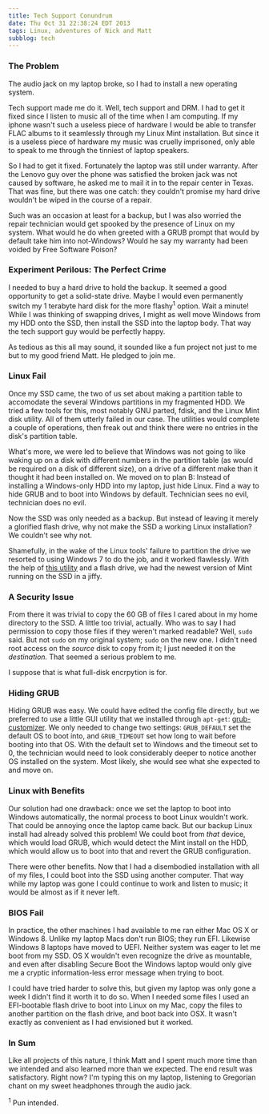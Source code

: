 ```yaml
---
title: Tech Support Conundrum
date: Thu Oct 31 22:38:24 EDT 2013
tags: Linux, adventures of Nick and Matt
subblog: tech
---
```


### The Problem

The audio jack on my laptop broke, so I had to install a new operating system.

Tech support made me do it. Well, tech support and DRM. I had to get it fixed since I listen to music all of the time when I am computing. If my iphone wasn't such a useless piece of hardware I would be able to transfer FLAC albums to it seamlessly through my Linux Mint installation. But since it is a useless piece of hardware my music was cruelly imprisoned, only able to speak to me through the tinniest of laptop speakers.

So I had to get it fixed. Fortunately the laptop was still under warranty. After the Lenovo guy over the phone was satisfied the broken jack was not caused by software, he asked me to mail it in to the repair center in Texas. That was fine, but there was one catch: they couldn't promise my hard drive wouldn't be wiped in the course of a repair.

Such was an occasion at least for a backup, but I was also worried the repair technician would get spooked by the presence of Linux on my system. What would he do when greeted with a GRUB prompt that would by default take him into not-Windows? Would he say my warranty had been voided by Free Software Poison?

<!-- MORE -->

### Experiment Perilous: The Perfect Crime

I needed to buy a hard drive to hold the backup. It seemed a good opportunity to get a solid-state drive. Maybe I would even permanently switch my 1 terabyte hard disk for the more flashy<sup>1</sup> option. Wait a minute! While I was thinking of swapping drives, I might as well move Windows from my HDD onto the SSD, then install the SSD into the laptop body. That way the tech support guy would be perfectly happy.

As tedious as this all may sound, it sounded like a fun project not just to me but to my good friend Matt. He pledged to join me.

### Linux Fail

Once my SSD came, the two of us set about making a partition table to accomodate the several Windows partitions in my fragmented HDD. We tried a few tools for this, most notably GNU parted, fdisk, and the Linux Mint disk utility. All of them utterly failed in our case. The utilities would complete a couple of operations, then freak out and think there were no entries in the disk's partition table.

What's more, we were led to believe that Windows was not going to like waking up on a disk with different numbers in the partition table (as would be required on a disk of different size), on a drive of a different make than it thought it had been installed on. We moved on to plan B: Instead of installing a Windows-only HDD into my laptop, just hide Linux. Find a way to hide GRUB and to boot into Windows by default. Technician sees no evil, technician does no evil.

Now the SSD was only needed as a backup. But instead of leaving it merely a glorified flash drive, why not make the SSD a working Linux installation? We couldn't see why not.

Shamefully, in the wake of the Linux tools' failure to partition the drive we resorted to using Windows 7 to do the job, and it worked flawlessly. With the help of [this utility](http://www.linuxliveusb.com/) and a flash drive, we had the newest version of Mint running on the SSD in a jiffy.

### A Security Issue

From there it was trivial to copy the 60 GB of files I cared about in my home directory to the SSD. A little too trivial, actually. Who was to say I had permission to copy those files if they weren't marked readable? Well, `sudo` said. But not `sudo` on my original system; `sudo` on the new one. I didn't need root access on the *source* disk to copy from it; I just needed it on the *destination.* That seemed a serious problem to me.

I suppose that is what full-disk encrpytion is for.

### Hiding GRUB

Hiding GRUB was easy. We could have edited the config file directly, but we preferred to use a little GUI utility that we installed through `apt-get`: [grub-customizer](https://launchpad.net/grub-customizer). We only needed to change two settings: `GRUB_DEFAULT` set the default OS to boot into, and `GRUB_TIMEOUT` set how long to wait before booting into that OS. With the default set to Windows and the timeout set to 0, the technician would need to look considerably deeper to notice another OS installed on the system. Most likely, she would see what she expected to and move on.

### Linux with Benefits

Our solution had one drawback: once we set the laptop to boot into Windows automatically, the normal process to boot Linux wouldn't work. That could be annoying once the laptop came back. But our backup Linux install had already solved this problem! We could boot from *that* device, which would load GRUB, which would detect the Mint install on the HDD, which would allow us to boot into that and revert the GRUB configuration.

There were other benefits. Now that I had a disembodied installation with all of my files, I could boot into the SSD using another computer. That way while my laptop was gone I could continue to work and listen to music; it would be almost as if it never left.

### BIOS Fail

In practice, the other machines I had available to me ran either Mac OS X or Windows 8. Unlike my laptop Macs don't run BIOS; they run EFI. Likewise Windows 8 laptops have moved to UEFI. Neither system was eager to let me boot from my SSD. OS X wouldn't even recognize the drive as mountable, and even after disabling Secure Boot the Windows laptop would only give me a cryptic information-less error message when trying to boot.

I could have tried harder to solve this, but given my laptop was only gone a week I didn't find it worth it to do so. When I needed some files I used an EFI-bootable flash drive to boot into Linux on my Mac, copy the files to another partition on the flash drive, and boot back into OSX. It wasn't exactly as convenient as I had envisioned but it worked.

### In Sum

Like all projects of this nature, I think Matt and I spent much more time than we intended and also learned more than we expected. The end result was satisfactory. Right now? I'm typing this on my laptop, listening to Gregorian chant on my sweet headphones through the audio jack.


<sup>1</sup> Pun intended.

